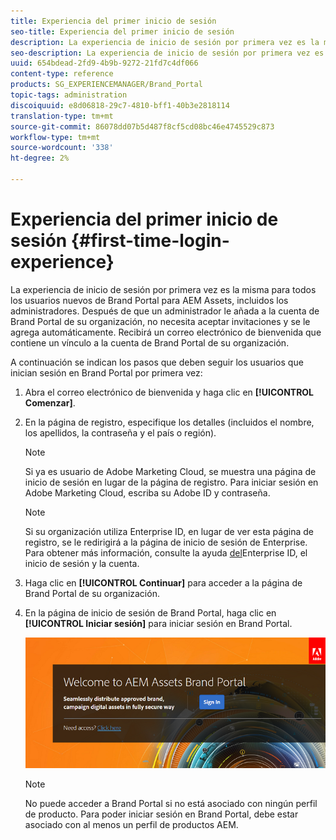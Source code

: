 ```yaml
---
title: Experiencia del primer inicio de sesión
seo-title: Experiencia del primer inicio de sesión
description: La experiencia de inicio de sesión por primera vez es la misma para todos los usuarios nuevos de Brand Portal para AEM Assets, incluidos los administradores. Después de que un administrador le añada a la cuenta de Brand Portal de su organización, no necesita aceptar invitaciones y se le agrega automáticamente. Recibirá un correo electrónico de bienvenida que contiene un vínculo a la cuenta de Brand Portal de su organización.
seo-description: La experiencia de inicio de sesión por primera vez es la misma para todos los usuarios nuevos de Brand Portal para AEM Assets, incluidos los administradores. Después de que un administrador le añada a la cuenta de Brand Portal de su organización, no necesita aceptar invitaciones y se le agrega automáticamente. Recibirá un correo electrónico de bienvenida que contiene un vínculo a la cuenta de Brand Portal de su organización.
uuid: 654bdead-2fd9-4b9b-9272-21fd7c4df066
content-type: reference
products: SG_EXPERIENCEMANAGER/Brand_Portal
topic-tags: administration
discoiquuid: e8d06818-29c7-4810-bff1-40b3e2818114
translation-type: tm+mt
source-git-commit: 86078dd07b5d487f8cf5cd08bc46e4745529c873
workflow-type: tm+mt
source-wordcount: '338'
ht-degree: 2%

---
```



# Experiencia del primer inicio de sesión {#first-time-login-experience}

La experiencia de inicio de sesión por primera vez es la misma para todos los usuarios nuevos de Brand Portal para AEM Assets, incluidos los administradores. Después de que un administrador le añada a la cuenta de Brand Portal de su organización, no necesita aceptar invitaciones y se le agrega automáticamente. Recibirá un correo electrónico de bienvenida que contiene un vínculo a la cuenta de Brand Portal de su organización.

A continuación se indican los pasos que deben seguir los usuarios que inician sesión en Brand Portal por primera vez:

1. Abra el correo electrónico de bienvenida y haga clic en **[!UICONTROL Comenzar]**.

1. En la página de registro, especifique los detalles (incluidos el nombre, los apellidos, la contraseña y el país o región).
   >[!NOTE]
   >
   >Si ya es usuario de Adobe Marketing Cloud, se muestra una página de inicio de sesión en lugar de la página de registro. Para iniciar sesión en Adobe Marketing Cloud, escriba su Adobe ID y contraseña.

   >[!NOTE]
   >
   >Si su organización utiliza Enterprise ID, en lugar de ver esta página de registro, se le redirigirá a la página de inicio de sesión de Enterprise. Para obtener más información, consulte la ayuda [del](https://helpx.adobe.com/in/enterprise/kb/enterprise-id-faq.html)Enterprise ID, el inicio de sesión y la cuenta.

1. Haga clic en **[!UICONTROL Continuar]** para acceder a la página de Brand Portal de su organización.
1. En la página de inicio de sesión de Brand Portal, haga clic en **[!UICONTROL Iniciar sesión]** para iniciar sesión en Brand Portal.

   ![Página de inicio de sesión de Brand Portal](assets/signin-onboarding.png)

   >[!NOTE]
   >
   >No puede acceder a Brand Portal si no está asociado con ningún perfil de producto. Para poder iniciar sesión en Brand Portal, debe estar asociado con al menos un perfil de productos AEM.
